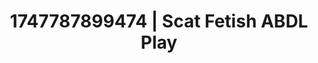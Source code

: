 ---
categories:
- Glory hole
- Erotic dream roleplay
- Squirting orgasm
- Latina
- Cyberpunk intimacy
image: /assets/images/1747787899474.jpg
layout: post
seo:
  description: Featured content with high-quality Scat Fetish, ABDL Play. HD images
    available.
  keywords: Scat Fetish, ABDL Play
  og_image: /assets/images/1747787899474.jpg
  schema_type: VisualArtwork
tags:
- ABDL Play
- Scat Fetish
- '#1747787899474'
title: 1747787899474 | Scat Fetish ABDL Play
---